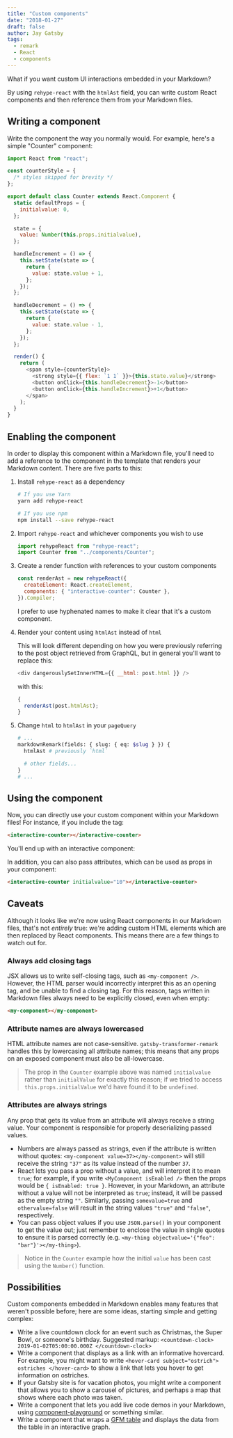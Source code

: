 ```yaml
---
title: "Custom components"
date: "2018-01-27"
draft: false
author: Jay Gatsby
tags:
  - remark
  - React
  - components
---
```


What if you want custom UI interactions embedded in your Markdown?

By using `rehype-react` with the `htmlAst` field, you can write custom React components and then reference them from your Markdown files.

## Writing a component

Write the component the way you normally would. For example, here's a simple "Counter" component:

```js
import React from "react";

const counterStyle = {
  /* styles skipped for brevity */
};

export default class Counter extends React.Component {
  static defaultProps = {
    initialvalue: 0,
  };

  state = {
    value: Number(this.props.initialvalue),
  };

  handleIncrement = () => {
    this.setState(state => {
      return {
        value: state.value + 1,
      };
    });
  };

  handleDecrement = () => {
    this.setState(state => {
      return {
        value: state.value - 1,
      };
    });
  };

  render() {
    return (
      <span style={counterStyle}>
        <strong style={{ flex: `1 1` }}>{this.state.value}</strong>
        <button onClick={this.handleDecrement}>-1</button>
        <button onClick={this.handleIncrement}>+1</button>
      </span>
    );
  }
}
```

## Enabling the component

In order to display this component within a Markdown file, you'll need to add a reference to the component in the template that renders your Markdown content. There are five parts to this:

1. Install `rehype-react` as a dependency

   ```bash
   # If you use Yarn
   yarn add rehype-react

   # If you use npm
   npm install --save rehype-react
   ```

2. Import `rehype-react` and whichever components you wish to use

   ```js
   import rehypeReact from "rehype-react";
   import Counter from "../components/Counter";
   ```

3. Create a render function with references to your custom components

   ```js
   const renderAst = new rehypeReact({
     createElement: React.createElement,
     components: { "interactive-counter": Counter },
   }).Compiler;
   ```

   I prefer to use hyphenated names to make it clear that it's a custom component.

4. Render your content using `htmlAst` instead of `html`

   This will look different depending on how you were previously referring to the post object retrieved from GraphQL, but in general you'll want to replace this:

   ```js
   <div dangerouslySetInnerHTML={{ __html: post.html }} />
   ```

   with this:

   ```js
   {
     renderAst(post.htmlAst);
   }
   ```

5. Change `html` to `htmlAst` in your `pageQuery`

   ```graphql
   # ...
   markdownRemark(fields: { slug: { eq: $slug } }) {
     htmlAst # previously `html`

     # other fields...
   }
   # ...
   ```

## Using the component

Now, you can directly use your custom component within your Markdown files! For instance, if you include the tag:

```html
<interactive-counter></interactive-counter>
```

You'll end up with an interactive component:

<interactive-counter></interactive-counter>

In addition, you can also pass attributes, which can be used as props in your component:

```html
<interactive-counter initialvalue="10"></interactive-counter>
```

<interactive-counter initialvalue="10"></interactive-counter>

## Caveats

Although it looks like we're now using React components in our Markdown files, that's not _entirely_ true: we're adding custom HTML elements which are then replaced by React components. This means there are a few things to watch out for.

### Always add closing tags

JSX allows us to write self-closing tags, such as `<my-component />`. However, the HTML parser would incorrectly interpret this as an opening tag, and be unable to find a closing tag. For this reason, tags written in Markdown files always need to be explicitly closed, even when empty:

```html
<my-component></my-component>
```

### Attribute names are always lowercased

HTML attribute names are not case-sensitive. `gatsby-transformer-remark` handles this by lowercasing all attribute names; this means that any props on an exposed component must also be all-lowercase.

> The prop in the `Counter` example above was named `initialvalue` rather than `initialValue` for exactly this reason; if we tried to access `this.props.initialValue` we'd have found it to be `undefined`.

### Attributes are always strings

Any prop that gets its value from an attribute will always receive a string value. Your component is responsible for properly deserializing passed values.

* Numbers are always passed as strings, even if the attribute is written without quotes: `<my-component value=37></my-component>` will still receive the string `"37"` as its value instead of the number `37`.
* React lets you pass a prop without a value, and will interpret it to mean `true`; for example, if you write `<MyComponent isEnabled />` then the props would be `{ isEnabled: true }`. However, in your Markdown, an attribute without a value will not be interpreted as `true`; instead, it will be passed as the empty string `""`. Similarly, passing `somevalue=true` and `othervalue=false` will result in the string values `"true"` and `"false"`, respectively.
* You can pass object values if you use `JSON.parse()` in your component to get the value out; just remember to enclose the value in single quotes to ensure it is parsed correctly (e.g. `<my-thing objectvalue='{"foo": "bar"}'></my-thing>`).

> Notice in the `Counter` example how the initial `value` has been cast using the `Number()` function.

## Possibilities

Custom components embedded in Markdown enables many features that weren't possible before; here are some ideas, starting simple and getting complex:

* Write a live countdown clock for an event such as Christmas, the Super Bowl, or someone's birthday. Suggested markup: `<countdown-clock> 2019-01-02T05:00:00.000Z </countdown-clock>`
* Write a component that displays as a link with an informative hovercard. For example, you might want to write `<hover-card subject="ostrich"> ostriches </hover-card>` to show a link that lets you hover to get information on ostriches.
* If your Gatsby site is for vacation photos, you might write a component that allows you to show a carousel of pictures, and perhaps a map that shows where each photo was taken.
* Write a component that lets you add live code demos in your Markdown, using [component-playground](https://formidable.com/open-source/component-playground/) or something similar.
* Write a component that wraps a [GFM table](./hello-world-kitchen-sink/#tables) and displays the data from the table in an interactive graph.
